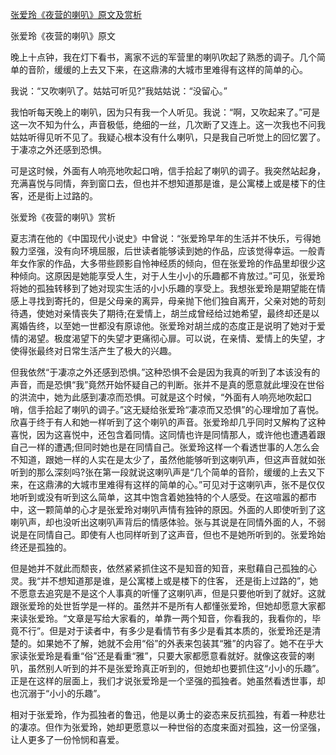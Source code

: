 [张爱玲《夜营的喇叭》原文及赏析](https://www.vrrw.net/wx/6477.html)

张爱玲《夜营的喇叭》原文

晚上十点钟，我在灯下看书，离家不远的军营里的喇叭吹起了熟悉的调子。几个简单的音阶，缓缓的上去又下来，在这鼎沸的大城市里难得有这样的简单的心。

我说：“又吹喇叭了。姑姑可听见?”我姑姑说：“没留心。”

我怕听每天晚上的喇叭，因为只有我一个人听见。我说：“啊，又吹起来了。”可是这一次不知为什么，声音极低，绝细的一丝，几次断了又连上。这一次我也不问我姑姑听得见听不见了。我疑心根本没有什么喇叭，只是我自己听觉上的回忆罢了。于凄凉之外还感到恐惧。

可是这时候，外面有人响亮地吹起口哨，信手拾起了喇叭的调子。我突然站起身，充满喜悦与同情，奔到窗口去，但也并不想知道那是谁，是公寓楼上或是楼下的住客，还是街上过路的。



张爱玲《夜营的喇叭》赏析

夏志清在他的《中国现代小说史》中曾说：“张爱玲早年的生活并不快乐，亏得她毅力坚强，没有向环境屈服，后世读者能够读到她的作品，应该觉得幸运。一般青年女作家的作品，大多带些顾影自怜神经质的倾向，但在张爱玲的作品里却很少这种倾向。这原因是她能享受人生，对于人生小小的乐趣都不肯放过。”可见，张爱玲将她的孤独转移到了她对现实生活的小小乐趣的享受上。我想张爱玲是期望能在情感上寻找到寄托的，但是父母亲的离异，母亲抛下他们独自离开，父亲对她的苛刻待遇，使她对亲情丧失了期待;在爱情上，胡兰成曾经给过她希望，最终却还是以离婚告终，以至她一世都没有原谅他。张爱玲对胡兰成的态度正是说明了她对于爱情的渴望。极度渴望下的失望才更痛彻心扉。可以说，在亲情、爱情上的失望，才使得张最终对日常生活产生了极大的兴趣。

但我依然“于凄凉之外还感到恐惧。”这种恐惧不会是因为我真的听到了本该没有的声音，而是恐惧“我”竟然开始怀疑自己的判断。张并不是真的愿意就此埋没在世俗的洪流中，她为此感到凄凉而恐惧。可就是这个时候，“外面有人响亮地吹起口哨，信手拾起了喇叭的调子。”这无疑给张爱玲“凄凉而又恐惧”的心理增加了喜悦。欣喜于终于有人和她一样听到了这个喇叭的声音。张爱玲却几乎同时又解构了这种喜悦，因为这喜悦中，还包含着同情。这同情也许是同情那人，或许他也遭遇着跟自己一样的遭遇;但同时她也是在同情自己。张爱玲这样一个看透世事的人怎么会不知道，跟她一样的人实在是太少了，虽然他能够听到这喇叭声，但这声音就如张听到的那么深刻吗?张在第一段就说这喇叭声是“几个简单的音阶，缓缓的上去又下来，在这鼎沸的大城市里难得有这样的简单的心。”可见对于这喇叭声，张不是仅仅地听到或没有听到这么简单，这其中饱含着她独特的个人感受。在这喧嚣的都市中，这一颗简单的心才是张爱玲对喇叭声情有独钟的原因。外面的人即使听到了这喇叭声，却也没听出这喇叭声背后的情感体验。张与其说是在同情外面的人，不弱说是在同情自己。即使有人也同样听到了这声音，但也不是她所听到的。张爱玲始终还是孤独的。

但是她并不就此而颓丧，依然紧紧抓住这不是知音的知音，来慰藉自己孤独的心灵。我“并不想知道那是谁，是公寓楼上或是楼下的住客， 还是街上过路的”，她不愿意去追究是不是这个人事真的听懂了这喇叭声，但是只要他听到了就好。这就跟张爱玲的处世哲学是一样的。虽然并不是所有人都懂张爱玲，但她却愿意大家都来读张爱玲。“文章是写给大家看的，单靠一两个知音，你看我的，我看你的，毕竟不行”。但是对于读者中，有多少是看情节有多少是看其本质的，张爱玲还是清楚的。如果她不了解，她就不会用“俗”的外表来包装其“雅”的内容了。她不在乎大家读张爱玲是看重“俗”还是看重“雅”，只要大家都愿意看就好。就像这夜营的喇叭，虽然别人听到的并不是张爱玲真正听到的，但她却也要抓住这“小小的乐趣”。正是在这样的层面上，我们才说张爱玲是一个坚强的孤独者。她虽然看透世事，却也沉溺于“小小的乐趣”。

相对于张爱玲，作为孤独者的鲁迅，他是以勇士的姿态来反抗孤独，有着一种悲壮的凄凉。但作为张爱玲，她却更愿意以一种世俗的态度来面对孤独，这一份坚强，让人更多了一份怜悯和喜爱。

